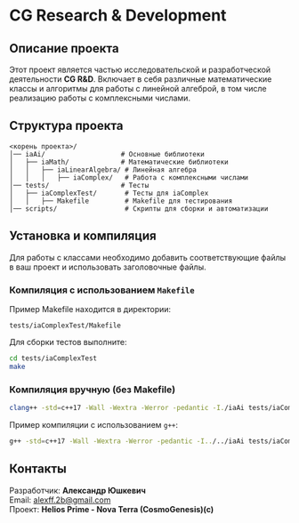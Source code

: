 # CG Research & Development

## Описание проекта
Этот проект является частью исследовательской и разработческой деятельности **CG R&D**. 
Включает в себя различные математические классы и алгоритмы для работы с линейной алгеброй, в том числе реализацию работы с комплексными числами.

## Структура проекта
```
<корень проекта>/
│── iaAi/                   # Основные библиотеки
│   ├── iaMath/             # Математические библиотеки
│   │   ├── iaLinearAlgebra/ # Линейная алгебра
│   │   │   ├── iaComplex/   # Работа с комплексными числами
│── tests/                  # Тесты
│   ├── iaComplexTest/       # Тесты для iaComplex
│   │   ├── Makefile         # Makefile для тестирования
│── scripts/                 # Скрипты для сборки и автоматизации
```

## Установка и компиляция
Для работы с классами необходимо добавить соответствующие файлы в ваш проект и использовать заголовочные файлы.

### Компиляция с использованием `Makefile`
Пример Makefile находится в директории:
```
tests/iaComplexTest/Makefile
```
Для сборки тестов выполните:
```sh
cd tests/iaComplexTest
make
```

### Компиляция вручную (без Makefile)
```sh
clang++ -std=c++17 -Wall -Wextra -Werror -pedantic -I./iaAi tests/iaComplexTest/iaComplexTest.cpp iaAi/iaMath/iaLinearAlgebra/iaComplex/iaComplex.cpp -o tests/iaComplexTest/iaComplexTest
```
Пример компиляции с использованием `g++`:
```sh
g++ -std=c++17 -Wall -Wextra -Werror -pedantic -I../../iaAi tests/iaComplexTest/iaComplexTest.cpp ../../iaAi/iaMath/iaLinearAlgebra/iaComplex/iaComplex.cpp -o tests/iaComplexTest/iaComplexTest

```

## Контакты
Разработчик: **Александр Юшкевич**  
Email: alexff.2b@gmail.com  
Проект: **Helios Prime - Nova Terra (CosmoGenesis)(c)**
